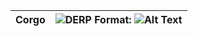 |Corgo|![DERP](https://s-media-cache-ak0.pinimg.com/236x/a1/69/ff/a169ffe6f47a4249949ed94836089c58.jpg) Format: ![Alt Text](url)|
|---|---|
